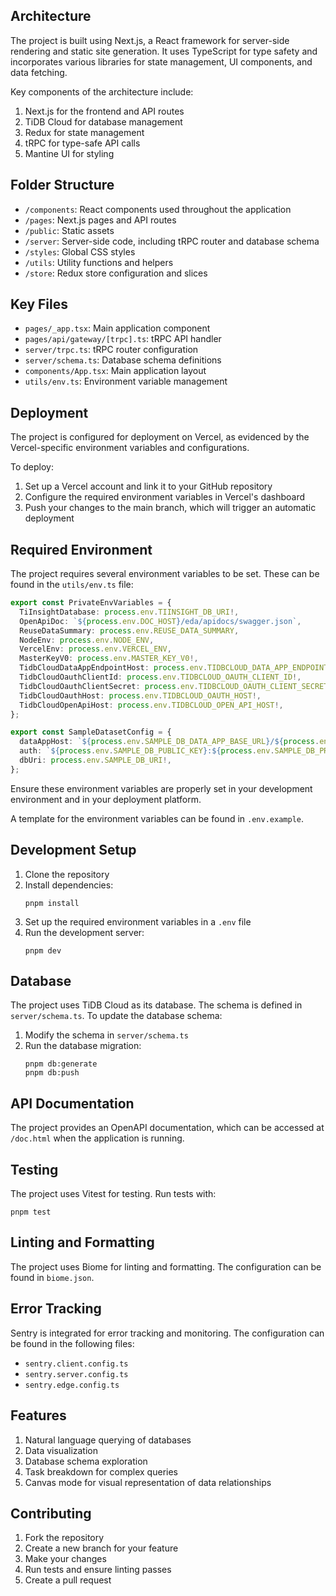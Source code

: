 ## Architecture

The project is built using Next.js, a React framework for server-side rendering and static site generation. It uses TypeScript for type safety and incorporates various libraries for state management, UI components, and data fetching.

Key components of the architecture include:

1. Next.js for the frontend and API routes
2. TiDB Cloud for database management
3. Redux for state management
4. tRPC for type-safe API calls
5. Mantine UI for styling

## Folder Structure

- `/components`: React components used throughout the application
- `/pages`: Next.js pages and API routes
- `/public`: Static assets
- `/server`: Server-side code, including tRPC router and database schema
- `/styles`: Global CSS styles
- `/utils`: Utility functions and helpers
- `/store`: Redux store configuration and slices

## Key Files

- `pages/_app.tsx`: Main application component
- `pages/api/gateway/[trpc].ts`: tRPC API handler
- `server/trpc.ts`: tRPC router configuration
- `server/schema.ts`: Database schema definitions
- `components/App.tsx`: Main application layout
- `utils/env.ts`: Environment variable management

## Deployment

The project is configured for deployment on Vercel, as evidenced by the Vercel-specific environment variables and configurations.

To deploy:

1. Set up a Vercel account and link it to your GitHub repository
2. Configure the required environment variables in Vercel's dashboard
3. Push your changes to the main branch, which will trigger an automatic deployment

## Required Environment

The project requires several environment variables to be set. These can be found in the `utils/env.ts` file:


```1:13:utils/env.ts
export const PrivateEnvVariables = {
  TiInsightDatabase: process.env.TIINSIGHT_DB_URI!,
  OpenApiDoc: `${process.env.DOC_HOST}/eda/apidocs/swagger.json`,
  ReuseDataSummary: process.env.REUSE_DATA_SUMMARY,
  NodeEnv: process.env.NODE_ENV,
  VercelEnv: process.env.VERCEL_ENV,
  MasterKeyV0: process.env.MASTER_KEY_V0!,
  TidbCloudDataAppEndpointHost: process.env.TIDBCLOUD_DATA_APP_ENDPOINT_HOST!,
  TidbCloudOauthClientId: process.env.TIDBCLOUD_OAUTH_CLIENT_ID!,
  TidbCloudOauthClientSecret: process.env.TIDBCLOUD_OAUTH_CLIENT_SECRET!,
  TidbCloudOauthHost: process.env.TIDBCLOUD_OAUTH_HOST!,
  TidbCloudOpenApiHost: process.env.TIDBCLOUD_OPEN_API_HOST!,
};

export const SampleDatasetConfig = {
  dataAppHost: `${process.env.SAMPLE_DB_DATA_APP_BASE_URL}/${process.env.SAMPLE_DB_DATA_APP_ID}/endpoint`,
  auth: `${process.env.SAMPLE_DB_PUBLIC_KEY}:${process.env.SAMPLE_DB_PRIVATE_KEY}`,
  dbUri: process.env.SAMPLE_DB_URI!,
};
```

Ensure these environment variables are properly set in your development environment and in your deployment platform.

A template for the environment variables can be found in `.env.example`.

## Development Setup

1. Clone the repository
2. Install dependencies:
   ```
   pnpm install
   ```
3. Set up the required environment variables in a `.env` file
4. Run the development server:
   ```
   pnpm dev
   ```

## Database

The project uses TiDB Cloud as its database. The schema is defined in `server/schema.ts`. To update the database schema:

1. Modify the schema in `server/schema.ts`
2. Run the database migration:
   ```
   pnpm db:generate
   pnpm db:push
   ```

## API Documentation

The project provides an OpenAPI documentation, which can be accessed at `/doc.html` when the application is running.

## Testing

The project uses Vitest for testing. Run tests with:

```
pnpm test
```

## Linting and Formatting

The project uses Biome for linting and formatting. The configuration can be found in `biome.json`.

## Error Tracking

Sentry is integrated for error tracking and monitoring. The configuration can be found in the following files:
- `sentry.client.config.ts`
- `sentry.server.config.ts`
- `sentry.edge.config.ts`

## Features

1. Natural language querying of databases
2. Data visualization
3. Database schema exploration
4. Task breakdown for complex queries
5. Canvas mode for visual representation of data relationships

## Contributing

1. Fork the repository
2. Create a new branch for your feature
3. Make your changes
4. Run tests and ensure linting passes
5. Create a pull request
